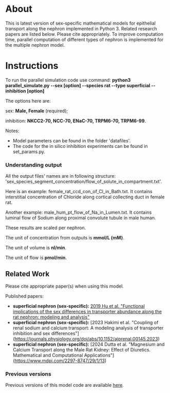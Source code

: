 # About
This is latest version of sex-specific mathematical models for epithelial transport along the nephron implemented in Python 3. Related research papers are listed below. Please cite appropriately. To improve computation time, parallel computation of different types of nephron is implemented for the multiple nephron model. 

# Instructions
To run the parallel simulation code use command: **python3 parallel_simulate.py --sex [option] --species rat --type superficial --inhibition [option]**

The options here are:

sex: **Male, Female** (required);

inhibition: **NKCC2-70, NCC-70, ENaC-70, TRPM6-70, TRPM6-99**.

Notes:
* Model parameters can be found in the folder 'datafiles'.
* The code for the in silico inhibition experiments can be found in set_params.py.

### Understanding output

All the output files' names are in following structure: 'sex_species_segment_concentration/flow_of_solute_in_compartment.txt'. 

Here is an example: female_rat_ccd_con_of_Cl_in_Bath.txt. It contains interstitial concentration of Chloride along cortical collecting duct in female rat.

Another example: male_hum_pt_flow_of_Na_in_Lumen.txt. It contains luminal flow of Sodium along proximal convolute tubule in male human.

These results are scaled per nephron.

The unit of concentration from outputs is **mmol/L (mM)**.

The unit of volume is **nl/min**.

The unit of flow is **pmol/min**.

## Related Work
Please cite appropriate paper(s) when using this model.

Published papers:
* **superficial nephron (sex-specific):** [2019 Hu et al. "Functional implications of the sex differences in transporter abundance along the rat nephron: modeling and analysis"](https://journals.physiology.org/doi/full/10.1152/ajprenal.00352.2019)
* **superficial nephron (sex-specific):** [2023 Hakimi et al. "Coupling of renal sodium and calcium transport: A modeling analysis of transporter inhibition and sex differences"] (https://journals.physiology.org/doi/abs/10.1152/ajprenal.00145.2023)
* **superficial nephron (sex-specific):** [2024 Dutta et al. "Magnesium and Calcium Transport along the Male Rat Kidney: Effect of Diuretics. Mathematical and Computational Applications"] (https://www.mdpi.com/2297-8747/29/1/13)


### Previous versions
Previous versions of this model code are available [here](https://github.com/uwrhu).
